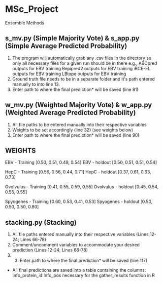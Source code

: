 # MSc_Project
Ensemble Methods

## s_mv.py (Simple Majority Vote) & s_app.py (Simple Average Predicted Probability)

1. The program will automatically grab any .csv files in the directory so only all necessary files for a given run should be in there
    e.g., ABCpred outputs for EBV training
          Bepipred2 outputs for EBV training
          iBCE-EL outputs for EBV training
          LBtope outputs for EBV training
2. Ground truth file needs to be in a separate folder and it's path entered manually to into line 13.
3. Enter path to where the final prediction* will be saved (line 81)

## w_mv.py (Weighted Majority Vote) & w_app.py (Weighted Average Predicted Probability)

1. All file paths to be entered manually into their respective variables
2. Weights to be set accordingly (line 32) (see weights below)
3. Enter path to where the final prediction* will be saved (line 90)

## WEIGHTS

EBV - Training        [0.50,	0.51,	0.49,	0.54]
EBV - holdout         [0.50,	0.51,	0.51,	0.54]

HepC - Training       [0.56,	0.56,	0.44,	0.71]
HepC - holdout        [0.37,	0.61,	0.63,	0.73]

Ovolvulus - Training  [0.41,	0.55,	0.59,	0.55]
Ovolvulus - holdout   [0.45,	0.54,	0.55,	0.55]

Spyogenes - Training  [0.60,	0.53,	0.41,	0.53]
Spyogenes - holdout   [0.50,	0.50,	0.50,	0.80]

## stacking.py (Stacking)

1. All file paths entered manually into their respective variables (Lines 12-24; Lines 66-78)
2. Comment/uncomment variables to accommodate your desired prediction (Lines 12-24; Lines 66-78)
3. 3. Enter path to where the final prediction* will be saved (line 117)

* All final predictions are saved into a table containing the columns:
    Info_protein_id
    Info_pos
necessary for the gather_results function in R



